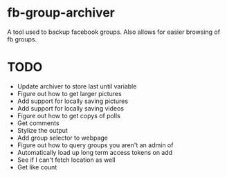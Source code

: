 # fb-group-archiver
A tool used to backup facebook groups. Also allows for easier browsing of fb groups. 


# TODO

- Update archiver to store last until variable
- Figure out how to get larger pictures
- Add support for locally saving pictures
- Add support for locally saving videos
- Figure out how to get copys of polls
- Get comments
- Stylize the output
- Add group selector to webpage
- Figure out how to query groups you aren't an admin of
- Automatically load up long term access tokens on add
- See if I can't fetch location as well
- Get like count